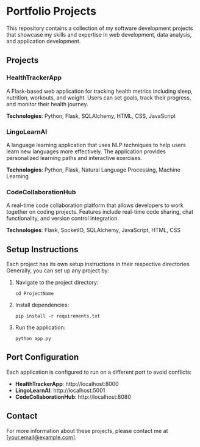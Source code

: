 # Portfolio Projects

This repository contains a collection of my software development projects that showcase my skills and expertise in web development, data analysis, and application development.

## Projects

### HealthTrackerApp
A Flask-based web application for tracking health metrics including sleep, nutrition, workouts, and weight. Users can set goals, track their progress, and monitor their health journey.

**Technologies**: Python, Flask, SQLAlchemy, HTML, CSS, JavaScript

### LingoLearnAI
A language learning application that uses NLP techniques to help users learn new languages more effectively. The application provides personalized learning paths and interactive exercises.

**Technologies**: Python, Flask, Natural Language Processing, Machine Learning

### CodeCollaborationHub
A real-time code collaboration platform that allows developers to work together on coding projects. Features include real-time code sharing, chat functionality, and version control integration.

**Technologies**: Flask, SocketIO, SQLAlchemy, JavaScript, HTML, CSS

## Setup Instructions

Each project has its own setup instructions in their respective directories. Generally, you can set up any project by:

1. Navigate to the project directory:
   ```
   cd ProjectName
   ```

2. Install dependencies:
   ```
   pip install -r requirements.txt
   ```

3. Run the application:
   ```
   python app.py
   ```

## Port Configuration

Each application is configured to run on a different port to avoid conflicts:

- **HealthTrackerApp**: http://localhost:8000
- **LingoLearnAI**: http://localhost:5001  
- **CodeCollaborationHub**: http://localhost:8080

## Contact

For more information about these projects, please contact me at [your.email@example.com]. 